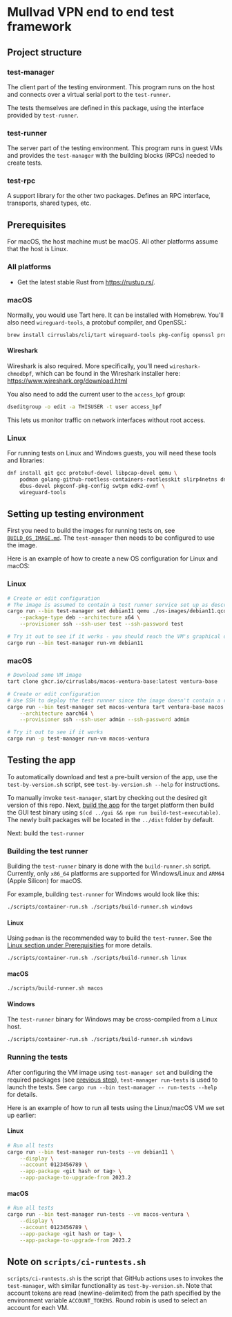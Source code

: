 # Mullvad VPN end to end test framework

## Project structure

### test-manager

The client part of the testing environment. This program runs on the host and connects over a
virtual serial port to the `test-runner`.

The tests themselves are defined in this package, using the interface provided by `test-runner`.

### test-runner

The server part of the testing environment. This program runs in guest VMs and provides the
`test-manager` with the building blocks (RPCs) needed to create tests.

### test-rpc

A support library for the other two packages. Defines an RPC interface, transports, shared types,
etc.


## Prerequisites

For macOS, the host machine must be macOS. All other platforms assume that the host is Linux.

### All platforms

* Get the latest stable Rust from https://rustup.rs/.

### macOS

Normally, you would use Tart here. It can be installed with Homebrew. You'll also need
`wireguard-tools`, a protobuf compiler, and OpenSSL:

```bash
brew install cirruslabs/cli/tart wireguard-tools pkg-config openssl protobuf
```

#### Wireshark

Wireshark is also required. More specifically, you'll need `wireshark-chmodbpf`, which can be found
in the Wireshark installer here: https://www.wireshark.org/download.html

You also need to add the current user to the `access_bpf` group:

```bash
dseditgroup -o edit -a THISUSER -t user access_bpf
```

This lets us monitor traffic on network interfaces without root access.

### Linux

For running tests on Linux and Windows guests, you will need these tools and libraries:

```bash
dnf install git gcc protobuf-devel libpcap-devel qemu \
    podman golang-github-rootless-containers-rootlesskit slirp4netns dnsmasq \
    dbus-devel pkgconf-pkg-config swtpm edk2-ovmf \
    wireguard-tools
```

## Setting up testing environment

First you need to build the images for running tests on, see [`BUILD_OS_IMAGE.md`](./docs/BUILD_OS_IMAGE.md). The `test-manager` then needs to be configured to use the image.

Here is an example of how to create a new OS configuration for Linux and macOS:

### Linux

```bash
# Create or edit configuration
# The image is assumed to contain a test runner service set up as described in ./docs/BUILD_OS_IMAGE.md
cargo run --bin test-manager set debian11 qemu ./os-images/debian11.qcow2 linux \
    --package-type deb --architecture x64 \
    --provisioner ssh --ssh-user test --ssh-password test

# Try it out to see if it works - you should reach the VM's graphical desktop environment
cargo run --bin test-manager run-vm debian11
```

### macOS


```bash
# Download some VM image
tart clone ghcr.io/cirruslabs/macos-ventura-base:latest ventura-base

# Create or edit configuration
# Use SSH to deploy the test runner since the image doesn't contain a runner
cargo run --bin test-manager set macos-ventura tart ventura-base macos \
    --architecture aarch64 \
    --provisioner ssh --ssh-user admin --ssh-password admin

# Try it out to see if it works
cargo run -p test-manager run-vm macos-ventura
```

## Testing the app

To automatically download and test a pre-built version of the app, use the `test-by-version.sh` script, see `test-by-version.sh --help` for instructions.

To manually invoke `test-manager`, start by checking out the desired git version of this repo. Next, [build the app](../BuildInstructions.md) for the target platform then build the GUI test binary using `$(cd ../gui && npm run build-test-executable)`. The newly built packages will be located in the `../dist` folder by default.

Next: build the `test-runner`

### Building the test runner

Building the `test-runner` binary is done with the `build-runner.sh` script.
Currently, only `x86_64` platforms are supported for Windows/Linux and `ARM64` (Apple Silicon) for macOS.

For example, building `test-runner` for Windows would look like this:

``` bash
./scripts/container-run.sh ./scripts/build-runner.sh windows
```

#### Linux
Using `podman` is the recommended way to build the `test-runner`. See the [Linux section under Prerequisities](#prerequisites) for more details.

``` bash
./scripts/container-run.sh ./scripts/build-runner.sh linux
```

#### macOS

``` bash
./scripts/build-runner.sh macos
```

#### Windows
The `test-runner` binary for Windows may be cross-compiled from a Linux host.

``` bash
./scripts/container-run.sh ./scripts/build-runner.sh windows
```

### Running the tests

After configuring the VM image using `test-manager set` and building the required packages (see [previous step](#setting-up-testing-environment)), `test-manager run-tests` is used to launch the tests. See `cargo run --bin test-manager -- run-tests --help` for details.

Here is an example of how to run all tests using the Linux/macOS VM we set up earlier:

#### Linux

```bash
# Run all tests
cargo run --bin test-manager run-tests --vm debian11 \
    --display \
    --account 0123456789 \
    --app-package <git hash or tag> \
    --app-package-to-upgrade-from 2023.2
```

#### macOS

```bash
# Run all tests
cargo run --bin test-manager run-tests --vm macos-ventura \
    --display \
    --account 0123456789 \
    --app-package <git hash or tag> \
    --app-package-to-upgrade-from 2023.2
```

## Note on `scripts/ci-runtests.sh`

`scripts/ci-runtests.sh` is the script that GitHub actions uses to invokes the `test-manager`, with similar functionality as `test-by-version.sh`. Note that account tokens are read (newline-delimited) from the path specified by the environment variable `ACCOUNT_TOKENS`. Round robin is used to select an account for each VM.
